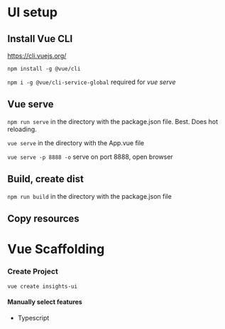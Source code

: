 # UI setup

## Install Vue CLI
https://cli.vuejs.org/

`npm install -g @vue/cli`

`npm i -g @vue/cli-service-global` required for _vue serve_

## Vue serve
`npm run serve` in the directory with the package.json file.
Best. Does hot reloading.

`vue serve` in the directory with the App.vue file

`vue serve -p 8888 -o` serve on port 8888, open browser

## Build, create dist

`npm run build` in the directory with the package.json file 

## Copy resources

# Vue Scaffolding

### Create Project
`vue create insights-ui`

#### Manually select features
- Typescript